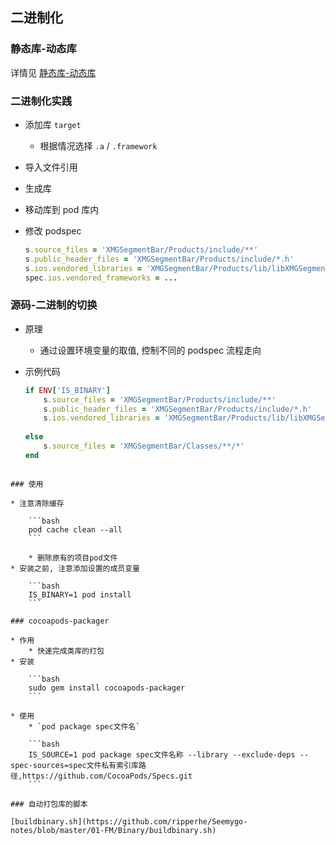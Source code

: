 ## 二进制化

### 静态库-动态库

详情见 [静态库-动态库](https://github.com/ripperhe/Seemygo-notes/blob/master/01-FM/Binary/静态库-动态库.md)

### 二进制化实践

* 添加库 `target`
	* 根据情况选择 `.a` / `.framework`
* 导入文件引用
* 生成库
* 移动库到 pod 库内
* 修改 podspec

	```ruby
	s.source_files = 'XMGSegmentBar/Products/include/**'
	s.public_header_files = 'XMGSegmentBar/Products/include/*.h'
	s.ios.vendored_libraries = 'XMGSegmentBar/Products/lib/libXMGSegmentBarLib.a'
	spec.ios.vendored_frameworks = ...
	```

### 源码-二进制的切换

* 原理
	* 通过设置环境变量的取值, 控制不同的 podspec 流程走向
* 示例代码

	```ruby
	if ENV['IS_BINARY']
	    s.source_files = 'XMGSegmentBar/Products/include/**'
	    s.public_header_files = 'XMGSegmentBar/Products/include/*.h'
	    s.ios.vendored_libraries = 'XMGSegmentBar/Products/lib/libXMGSegmentBarLib.a'
		
	else
	    s.source_files = 'XMGSegmentBar/Classes/**/*'
	end
```

### 使用

* 注意清除缓存
	
	```bash
	pod cache clean --all
	```
	
	* 删除原有的项目pod文件
* 安装之前, 注意添加设置的成员变量

	```bash
	IS_BINARY=1 pod install 
	```
	
### cocoapods-packager

* 作用
	* 快速完成类库的打包
* 安装

	```bash
	sudo gem install cocoapods-packager
	```
	
* 使用
	* `pod package spec文件名`
	
	```bash	
	IS_SOURCE=1 pod package spec文件名称 --library --exclude-deps --spec-sources=spec文件私有索引库路径,https://github.com/CocoaPods/Specs.git  
	```
	
### 自动打包库的脚本

[buildbinary.sh](https://github.com/ripperhe/Seemygo-notes/blob/master/01-FM/Binary/buildbinary.sh)